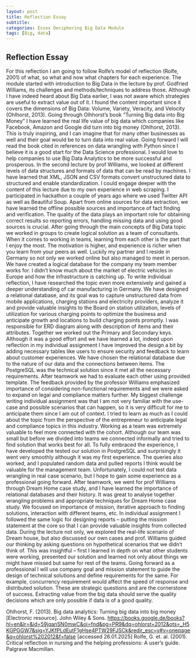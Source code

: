 ```yaml
---
layout: post
title: Reflection Essay
subtitle: 
categories: Essex Deciphering Big Data Module
tags: [Big, data]
---
```


## Reflection Essay

For this reflection I am going to follow Rolfe’s model of reflection (Rolfe, 2001) of what, so what and now what chapters for each experience. The module started with introduction to Big Data in the lecture by prof. Godfried Williams, its challenges and methods/techniques to address those. Although I have indeed heard about Big Data earlier, I was not aware which strategies are useful to extract value out of it. I found the content important since it covers the dimensions of Big Data: Volume, Variety, Veracity, and Velocity (Ohlhorst, 2013). Going through Olhhorst’s book “Turning Big data into Big Money” I have learned the real life value of big data which companies like Facebook, Amazon and Google did turn into big money (Ohlhorst, 2013). This is truly inspiring, and I can imagine that for many other businesses as well and their goal would be to turn data into real value. Going forward I will read the book cited in references on data wrangling with Python since I believe it is a good start for the Data Science professional. I would love to help companies to use Big Data Analytics to be more successful and prosperous. 
In the second lecture by prof Williams, we looked at different levels of data structures and formats of data that can be read by machines. I have learned that XML, JSON and CSV formats convert unstructured data to structured and enable standardization. I could engage deeper with the content of this lecture due to my own experience in web scraping. I participated in hackathon a couple of years ago where we used Twitter API as well as Beautiful Soup. Apart from online sources for data extraction, we have learned the offline possible sources and importance of fact finding and verification. The quality of the data plays an important role for obtaining correct results so reporting errors, handling missing data and using good sources is crucial. 
After going through the main concepts of Big Data topic we worked in groups to create logical solution as a team of consultants. When it comes to working in teams, learning from each other is the part that I enjoy the most. The motivation is higher, and experience is richer when you learn from your peers as well. Luckily my partner and I reside in Germany so not only we worked online but also managed to meet in person. We have created a logical database for the company my team member works for. I didn’t know much about the market of electric vehicles in Europe and how the infrastructure is catching up. To write individual reflection, I have researched the topic even more extensively and gained a deeper understanding of car manufacturing in Germany. We have designed a relational database, and its goal was to capture unstructured data from mobile applications, charging stations and electricity providers, analyze it and provide valuable insights to the Board on station utilization, levels of utilization for various charging points to optimize the business and anticipate growth and locations to build charging points promptly. I was responsible for ERD diagram along with description of items and their attributes. Together we worked out the Primary and Secondary keys. Although it was a good effort and we have learned a lot, indeed upon reflection in my individual assignment I have improved the design a bit by adding necessary tables like users to ensure security and feedback to learn about customer experiences. We have chosen the relational database due to the nature of our data and the connections between items. The PostgreSQL was the technical solution since it met all the necessary requirements. After teamwork we had to evaluate each other using provided template. 
The feedback provided by the professor Williams emphasized importance of considering non-functional requirements and we were asked to expand on legal and compliance matters further. My biggest challenge writing individual assignment was that I am not very familiar with the use-case and possible scenarios that can happen, so it is very difficult for me to anticipate them since I am out of context. I tried to learn as much as I could about the topic from the perspective of the entrepreneur to anticipate legal and compliance topics in this industry. 
Working as a team was extremely valuable to feel more connected with the cohort. Although our team was small but before we divided into teams we connected informally and tried to find solution that works best for all. To fully embraced the experience, I have developed the tested our solution in PostgreSQL and surprisingly it went very smoothly although it was my first experience. The queries also worked, and I populated random data and pulled reports I think would be valuable for the management team. Unfortunately, I could not test data wrangling in real case scenario, but I hope to gain some experience as a professional going forward. 
After teamwork, we went for prof Williams through Dream Home case study, and I have learned the importance of relational databases and their history. It was great to analyse together wrangling problems and appropriate techniques for Dream Home case study. We focused on importance of mission, iterative approach to finding solutions, interaction with different teams, etc. In individual assignment I followed the same logic for designing reports – putting the mission statement at the core so that I can provide valuable insights from collected data. During the lecture not only, we explored the real-life scenario of Dream house, but also discussed our own cases and prof. Williams guided our thinking by asking questions on hypothetical scenarios that we didn’t think of. This was insightful – first I learned in depth on what other students were working, presented our solution and learned not only about things we might have missed but same for rest of the teams. 
Going forward as a professional I will use company goal and mission statement to guide the design of technical solutions and define requirements for the same. For example, concurrency requirement would affect the speed of response and distributed solution. These are strategic questions and are the cornerstone of success. Extracting value from the big data should serve the quality decisions which are only possible if data is of a good quality. 

Ohlhorst, F. (2013). Big data analytics: Turning big data into big money [Electronic resource]. John Wiley & Sons. https://books.google.de/books?hl=en&lr=&id=59jqanSN0mwC&oi=fnd&pg=PR9&dq=ohlorst+2012&ots=_H5KGPGGW7&sig=YJKfPLdEutF1gHse4PTW29FJSCk&redir_esc=y#v=onepage&q=ohlorst%202012&f=false [accessed 26.01.2025]
Rolfe, G. et. al. (2001). Critical reflection in nursing and the helping professions: A user’s guide. Palgrave Macmillan.




